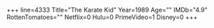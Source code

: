 +++
line=4333
Title="The Karate Kid"
Year=1989
Age=""
IMDb="4.9"
RottenTomatoes=""
Netflix=0
Hulu=0
PrimeVideo=1
Disney=0
+++

